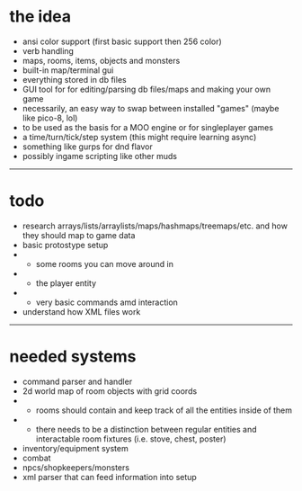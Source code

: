 # the idea
- ansi color support (first basic support then 256 color)
- verb handling
- maps, rooms, items, objects and monsters
- built-in map/terminal gui
- everything stored in db files
- GUI tool for for editing/parsing db files/maps and making your own game
- necessarily, an easy way to swap between installed "games" (maybe like pico-8, lol)
- to be used as the basis for a MOO engine or for singleplayer games
- a time/turn/tick/step system (this might require learning async)
- something like gurps for dnd flavor
- possibly ingame scripting like other muds
---

# todo
- research arrays/lists/arraylists/maps/hashmaps/treemaps/etc.
and how they should map to game data
- basic protostype setup
- - some rooms you can move around in
- - the player entity
- - very basic commands amd interaction
- understand how XML files work
---
# needed systems
- command parser and handler
- 2d world map of room objects with grid coords
- - rooms should contain and keep track of all the entities inside of them
- - there needs to be a distinction between regular entities and interactable room fixtures (i.e. stove, chest, poster)
- inventory/equipment system
- combat
- npcs/shopkeepers/monsters
- xml parser that can feed information into setup